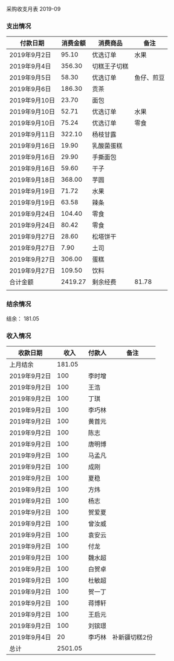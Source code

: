 采购收支月表 2019-09

### 支出情况

| 付款日期       | 消费金额    | 消费商品   | 备注    |
| ---------- | ------- | ------ | ----- |
| 2019年9月2日  | 95.10   | 优选订单   | 水果    |
| 2019年9月4日  | 356.30  | 切糕王子切糕 |       |
| 2019年9月5日  | 58.30   | 优选订单   | 鱼仔、煎豆 |
| 2019年9月6日  | 186.30  | 贡茶     |       |
| 2019年9月10日 | 23.70   | 面包     |       |
| 2019年9月10日 | 52.71   | 优选订单   | 水果    |
| 2019年9月10日 | 75.24   | 优选订单   | 零食    |
| 2019年9月11日 | 322.10  | 杨枝甘露   |       |
| 2019年9月16日 | 19.90   | 乳酸菌蛋糕  |       |
| 2019年9月16日 | 29.90   | 手撕面包   |       |
| 2019年9月16日 | 59.60   | 干子     |       |
| 2019年9月18日 | 368.00  | 芋圆     |       |
| 2019年9月19日 | 71.72   | 水果     |       |
| 2019年9月19日 | 63.58   | 辣条     |       |
| 2019年9月24日 | 104.40  | 零食     |       |
| 2019年9月24日 | 80.42   | 零食     |       |
| 2019年9月27日 | 28.60   | 松塔饼干   |       |
| 2019年9月27日 | 7.90    | 土司     |       |
| 2019年9月27日 | 306.00  | 蛋糕     |       |
| 2019年9月27日 | 109.50  | 饮料     |       |
| 合计金额       | 2419.27 | 剩余经费   | 81.78 |
|            |         |        |       |



### 结余情况

 结余： 181.05




### 收入情况

| 收款日期      | 收入      | 付款人  | 备注      |
| --------- | ------- | ---- | ------- |
| 上月结余      | 181.05  |      |         |
| 2019年9月2日 | 100     | 李时增  |         |
| 2019年9月2日 | 100     | 王浩   |         |
| 2019年9月2日 | 100     | 丁琪   |         |
| 2019年9月2日 | 100     | 李巧林  |         |
| 2019年9月2日 | 100     | 黄首元  |         |
| 2019年9月2日 | 100     | 陈志   |         |
| 2019年9月2日 | 100     | 唐明博  |         |
| 2019年9月2日 | 100     | 马孟凡  |         |
| 2019年9月2日 | 100     | 成刚   |         |
| 2019年9月2日 | 100     | 夏稳   |         |
| 2019年9月2日 | 100     | 方炜   |         |
| 2019年9月2日 | 100     | 杨志   |         |
| 2019年9月2日 | 100     | 贺爱夏  |         |
| 2019年9月2日 | 100     | 曾汝威  |         |
| 2019年9月2日 | 100     | 袁安云  |         |
| 2019年9月2日 | 100     | 付龙   |         |
| 2019年9月2日 | 100     | 魏水超  |         |
| 2019年9月2日 | 100     | 白贺卓  |         |
| 2019年9月2日 | 100     | 杜敏超  |         |
| 2019年9月2日 | 100     | 贺一丁  |         |
| 2019年9月2日 | 100     | 蒋博轩  |         |
| 2019年9月2日 | 100     | 王启元  |         |
| 2019年9月2日 | 100     | 刘镔璟  |         |
| 2019年9月4日 | 20      | 李巧林  | 补新疆切糕2份 |
| 总计        | 2501.05 |      |         |